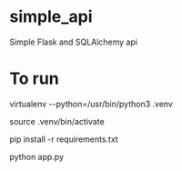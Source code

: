 # simple_api
Simple Flask and SQLAlchemy api

# To run
virtualenv --python=/usr/bin/python3 .venv

source .venv/bin/activate

pip install -r requirements.txt

python app.py
